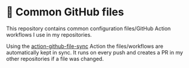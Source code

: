 # 📄 Common GitHub files

This repository contains common configuration files/GitHub Action workflows I use in my repositories.

Using the [action-github-file-sync](https://github.com/BetaHuhn/action-github-file-sync) Action the files/workflows are automatically kept in sync. It runs on every push and creates a PR in my other repositories if a file was changed.
